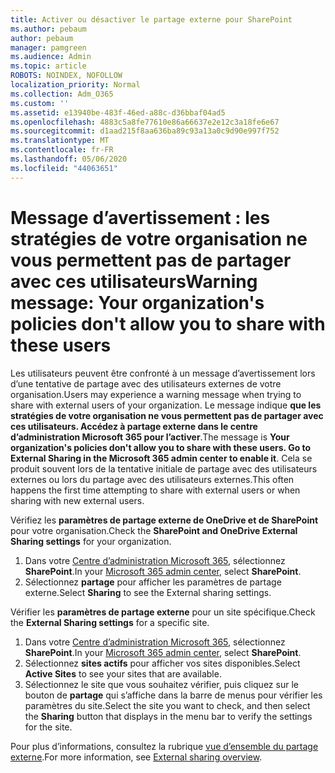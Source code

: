 ```yaml
---
title: Activer ou désactiver le partage externe pour SharePoint
ms.author: pebaum
author: pebaum
manager: pamgreen
ms.audience: Admin
ms.topic: article
ROBOTS: NOINDEX, NOFOLLOW
localization_priority: Normal
ms.collection: Adm_O365
ms.custom: ''
ms.assetid: e13940be-483f-46ed-a88c-d36bbaf04ad5
ms.openlocfilehash: 4883c5a8fe77610e86a66637e2e12c3a18fe6e67
ms.sourcegitcommit: d1aad215f8aa636ba89c93a13a0c9d90e997f752
ms.translationtype: MT
ms.contentlocale: fr-FR
ms.lasthandoff: 05/06/2020
ms.locfileid: "44063651"
---
```

# <a name="warning-message-your-organizations-policies-dont-allow-you-to-share-with-these-users"></a><span data-ttu-id="07a66-102">Message d’avertissement : les stratégies de votre organisation ne vous permettent pas de partager avec ces utilisateurs</span><span class="sxs-lookup"><span data-stu-id="07a66-102">Warning message: Your organization's policies don't allow you to share with these users</span></span>

<span data-ttu-id="07a66-103">Les utilisateurs peuvent être confronté à un message d’avertissement lors d’une tentative de partage avec des utilisateurs externes de votre organisation.</span><span class="sxs-lookup"><span data-stu-id="07a66-103">Users may experience a warning message when trying to share with external users of your organization.</span></span> <span data-ttu-id="07a66-104">Le message indique **que les stratégies de votre organisation ne vous permettent pas de partager avec ces utilisateurs. Accédez à partage externe dans le centre d’administration Microsoft 365 pour l’activer**.</span><span class="sxs-lookup"><span data-stu-id="07a66-104">The message is **Your organization's policies don't allow you to share with these users. Go to External Sharing in the Microsoft 365 admin center to enable it**.</span></span> <span data-ttu-id="07a66-105">Cela se produit souvent lors de la tentative initiale de partage avec des utilisateurs externes ou lors du partage avec des utilisateurs externes.</span><span class="sxs-lookup"><span data-stu-id="07a66-105">This often happens the first time attempting to share with external users or when sharing with new external users.</span></span>

<span data-ttu-id="07a66-106">Vérifiez les **paramètres de partage externe de OneDrive et de SharePoint** pour votre organisation.</span><span class="sxs-lookup"><span data-stu-id="07a66-106">Check the **SharePoint and OneDrive External Sharing settings** for your organization.</span></span>

1. <span data-ttu-id="07a66-107">Dans votre [Centre d’administration Microsoft 365](https://admin.microsoft.com/AdminPortal/Home#/homepage">https://admin.microsoft.com/), sélectionnez **SharePoint**.</span><span class="sxs-lookup"><span data-stu-id="07a66-107">In your [Microsoft 365 admin center](https://admin.microsoft.com/AdminPortal/Home#/homepage">https://admin.microsoft.com/), select **SharePoint**.</span></span>
3. <span data-ttu-id="07a66-108">Sélectionnez **partage** pour afficher les paramètres de partage externe.</span><span class="sxs-lookup"><span data-stu-id="07a66-108">Select **Sharing** to see the External sharing settings.</span></span>

<span data-ttu-id="07a66-109">Vérifier les **paramètres de partage externe** pour un site spécifique.</span><span class="sxs-lookup"><span data-stu-id="07a66-109">Check the **External Sharing settings** for a specific site.</span></span>

1. <span data-ttu-id="07a66-110">Dans votre [Centre d’administration Microsoft 365](https://admin.microsoft.com/AdminPortal/Home#/homepage">https://admin.microsoft.com/), sélectionnez **SharePoint**.</span><span class="sxs-lookup"><span data-stu-id="07a66-110">In your [Microsoft 365 admin center](https://admin.microsoft.com/AdminPortal/Home#/homepage">https://admin.microsoft.com/), select **SharePoint**.</span></span>
2. <span data-ttu-id="07a66-111">Sélectionnez **sites actifs** pour afficher vos sites disponibles.</span><span class="sxs-lookup"><span data-stu-id="07a66-111">Select **Active Sites** to see your sites that are available.</span></span>
3. <span data-ttu-id="07a66-112">Sélectionnez le site que vous souhaitez vérifier, puis cliquez sur le bouton de **partage** qui s’affiche dans la barre de menus pour vérifier les paramètres du site.</span><span class="sxs-lookup"><span data-stu-id="07a66-112">Select the site you want to check, and then select the **Sharing** button that displays in the menu bar to verify the settings for the site.</span></span>

<span data-ttu-id="07a66-113">Pour plus d’informations, consultez la rubrique [vue d’ensemble du partage externe](https://docs.microsoft.com/sharepoint/external-sharing-overview).</span><span class="sxs-lookup"><span data-stu-id="07a66-113">For more information, see [External sharing overview](https://docs.microsoft.com/sharepoint/external-sharing-overview).</span></span>